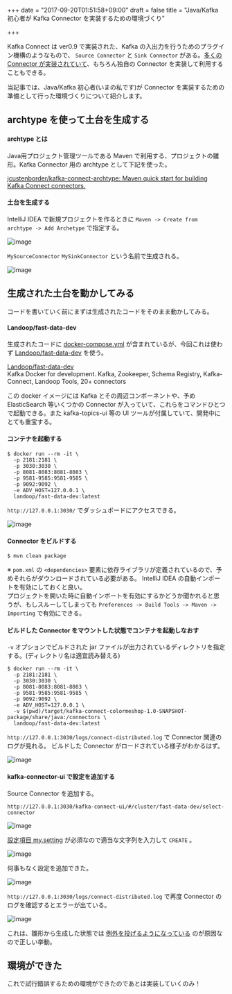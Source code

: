 +++
date = "2017-09-20T01:51:58+09:00"
draft = false
title = "Java/Kafka 初心者が Kafka Connector を実装するための環境づくり"

+++

Kafka Connect は ver0.9 で実装された、Kafka の入出力を行うためのプラグイン機構のようなもので、 `Source Connector` と `Sink Connector` がある。[多くの Connector が実装されていて](https://www.confluent.io/product/connectors/)、もちろん独自の Connector を実装して利用することもできる。

当記事では、Java/Kafka 初心者(いまの私です)が Connector を実装するための準備として行った環境づくりについて紹介します。

<!--more-->

## archtype を使って土台を生成する

#### archtype とは

Java用プロジェクト管理ツールである Maven で利用する、プロジェクトの雛形。Kafka Connector 用の archtype として下記を使った。

[jcustenborder/kafka-connect-archtype: Maven quick start for building Kafka Connect connectors.](https://github.com/jcustenborder/kafka-connect-archtype)

#### 土台を生成する

IntelliJ IDEA で新規プロジェクトを作るときに `Maven -> Create from archtype -> Add Archetype` で指定する。

![image](https://s3-ap-northeast-1.amazonaws.com/ackintosh.github.io/kafka-connector-dev/30589698-86aa1ca6-9d76-11e7-9da9-1278aab1782b.png)

`MySourceConnector` `MySinkConnector` という名前で生成される。

![image](https://s3-ap-northeast-1.amazonaws.com/ackintosh.github.io/kafka-connector-dev/source_tree.png)


## 生成された土台を動かしてみる

コードを書いていく前にまずは生成されたコードをそのまま動かしてみる。

#### Landoop/fast-data-dev

生成されたコードに [docker-compose.yml](https://github.com/jcustenborder/kafka-connect-archtype/blob/master/src/main/resources/archetype-resources/docker-compose.yml) が含まれているが、今回これは使わず [Landoop/fast-data-dev](https://github.com/Landoop/fast-data-dev) を使う。

[Landoop/fast-data-dev](https://github.com/Landoop/fast-data-dev)  
Kafka Docker for development. Kafka, Zookeeper, Schema Registry, Kafka-Connect, Landoop Tools, 20+ connectors

この docker イメージには Kafka とその周辺コンポーネントや、予め ElasticSearch 等いくつかの Connector が入っていて、これらをコマンドひとつで起動できる。また kafka-topics-ui 等の UI ツールが付属していて、開発中にとても重宝する。

#### コンテナを起動する

```
$ docker run --rm -it \
  -p 2181:2181 \
  -p 3030:3030 \
  -p 8081-8083:8081-8083 \
  -p 9581-9585:9581-9585 \
  -p 9092:9092 \
  -e ADV_HOST=127.0.0.1 \
  landoop/fast-data-dev:latest
```

`http://127.0.0.1:3030/` でダッシュボードにアクセスできる。

![image](https://s3-ap-northeast-1.amazonaws.com/ackintosh.github.io/kafka-connector-dev/dashboard.png)

#### Connector をビルドする

```
$ mvn clean package
```

※ `pom.xml` の `<dependencies>` 要素に依存ライブラリが定義されているので、予めそれらがダウンロードされている必要がある。 IntelliJ IDEA の自動インポートを有効にしておくと良い。  
プロジェクトを開いた時に自動インポートを有効にするかどうか聞かれると思うが、もしスルーしてしまっても `Preferences -> Build Tools -> Maven -> Importing` で有効にできる。

#### ビルドした Connector をマウントした状態でコンテナを起動しなおす

`-v` オプションでビルドされた jar ファイルが出力されているディレクトリを指定する。(ディレクトリ名は適宜読み替える)

```
$ docker run --rm -it \
  -p 2181:2181 \
  -p 3030:3030 \
  -p 8081-8083:8081-8083 \
  -p 9581-9585:9581-9585 \
  -p 9092:9092 \
  -e ADV_HOST=127.0.0.1 \
  -v $(pwd)/target/kafka-connect-colormeshop-1.0-SNAPSHOT-package/share/java:/connectors \
  landoop/fast-data-dev:latest
```

`http://127.0.0.1:3030/logs/connect-distributed.log` で Connector 関連のログが見れる。 ビルドした Connector がロードされている様子がわかるはず。

![image](https://s3-ap-northeast-1.amazonaws.com/ackintosh.github.io/kafka-connector-dev/log.png)

#### kafka-connector-ui で設定を追加する

Source Connector を追加する。

`http://127.0.0.1:3030/kafka-connect-ui/#/cluster/fast-data-dev/select-connector`

![image](https://s3-ap-northeast-1.amazonaws.com/ackintosh.github.io/kafka-connector-dev/connectors.png)

[設定項目 my.setting](https://github.com/jcustenborder/kafka-connect-archtype/blob/master/src/main/resources/archetype-resources/src/main/java/MySourceConnectorConfig.java#L26) が必須なので適当な文字列を入力して `CREATE` 。

![image](https://s3-ap-northeast-1.amazonaws.com/ackintosh.github.io/kafka-connector-dev/configuration.png)

何事もなく設定を追加できた。

![image](https://s3-ap-northeast-1.amazonaws.com/ackintosh.github.io/kafka-connector-dev/created.png)

`http://127.0.0.1:3030/logs/connect-distributed.log` で再度 Connector のログを確認するとエラーが出ている。

![image](https://s3-ap-northeast-1.amazonaws.com/ackintosh.github.io/kafka-connector-dev/log2.png)

これは、雛形から生成した状態では [例外を投げるようになっている](https://github.com/jcustenborder/kafka-connect-archtype/blob/master/src/main/resources/archetype-resources/src/main/java/MySourceConnector.java#L39) のが原因なので正しい挙動。

## 環境ができた

これで試行錯誤するための環境ができたのであとは実装していくのみ！  

